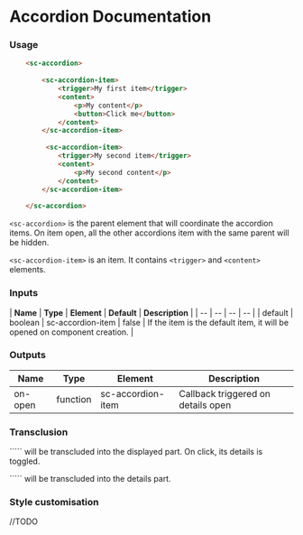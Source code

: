 # Accordion Documentation

### Usage
```html
    <sc-accordion>
    
        <sc-accordion-item>
            <trigger>My first item</trigger>
            <content>
                <p>My content</p>
                <button>Click me</button>
            </content>
        </sc-accordion-item>
        
         <sc-accordion-item>
            <trigger>My second item</trigger>
            <content>
                <p>My second content</p>
            </content>
        </sc-accordion-item>
        
    </sc-accordion>
```

```<sc-accordion>``` is the parent element that will coordinate the accordion items. On item open, all the other accordions item with the same parent will be hidden.

```<sc-accordion-item>``` is an item. It contains ```<trigger>``` and ```<content>``` elements.


### Inputs

| **Name** | **Type** | **Element** | **Default** | **Description** |
| -- | -- | -- | -- |
| default | boolean | sc-accordion-item | false | If the item is the default item, it will be opened on component creation. |


### Outputs

| **Name** | **Type** | **Element** | **Description** |
| -- | -- | -- | -- |
| on-open | function | sc-accordion-item | Callback triggered on details open |

### Transclusion

```<trigger>`` will be transcluded into the displayed part. On click, its details is toggled.

```<content>`` will be transcluded into the details part.

### Style customisation

//TODO